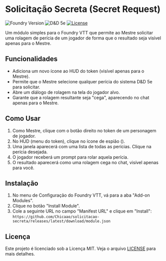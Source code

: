 # Solicitação Secreta (Secret Request)

![Foundry Version](https://img.shields.io/badge/Foundry-v11%20|%20v12-orange)
![D&D 5e](https://img.shields.io/badge/System-D&D_5e-red)
[![License](https://img.shields.io/badge/License-MIT-blue.svg)](LICENSE)

Um módulo simples para o Foundry VTT que permite ao Mestre solicitar uma rolagem de perícia de um jogador de forma que o resultado seja visível apenas para o Mestre.

## Funcionalidades

- Adiciona um novo ícone ao HUD do token (visível apenas para o Mestre).
- Permite que o Mestre selecione qualquer perícia do sistema D&D 5e para solicitar.
- Abre um diálogo de rolagem na tela do jogador alvo.
- Garante que a rolagem resultante seja "cega", aparecendo no chat apenas para o Mestre.

## Como Usar

1.  Como Mestre, clique com o botão direito no token de um personagem de jogador.
2.  No HUD (menu do token), clique no ícone de espião (<i class="fas fa-user-secret"></i>).
3.  Uma janela aparecerá com uma lista de todas as perícias. Clique na perícia desejada.
4.  O jogador receberá um prompt para rolar aquela perícia.
5.  O resultado aparecerá como uma rolagem cega no chat, visível apenas para você.

## Instalação

1.  No menu de Configuração do Foundry VTT, vá para a aba "Add-on Modules".
2.  Clique no botão "Install Module".
3.  Cole a seguinte URL no campo "Manifest URL" e clique em "Install":
    `https://github.com/Chicaao/solicitacao-secreta/releases/latest/download/module.json`

## Licença

Este projeto é licenciado sob a Licença MIT. Veja o arquivo [LICENSE](LICENSE) para mais detalhes.
